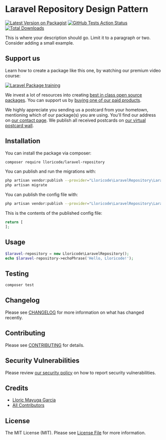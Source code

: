 # Laravel Repository Design Pattern

[![Latest Version on Packagist](https://img.shields.io/packagist/v/lloricode/laravel-repository.svg?style=flat-square)](https://packagist.org/packages/lloricode/laravel-repository)
[![GitHub Tests Action Status](https://img.shields.io/github/workflow/status/lloricode/laravel-repository/run-tests?label=tests)](https://github.com/lloricode/laravel-repository/actions?query=workflow%3Arun-tests+branch%3Amaster)
[![Total Downloads](https://img.shields.io/packagist/dt/lloricode/laravel-repository.svg?style=flat-square)](https://packagist.org/packages/lloricode/laravel-repository)


This is where your description should go. Limit it to a paragraph or two. Consider adding a small example.

## Support us

Learn how to create a package like this one, by watching our premium video course:

[![Laravel Package training](https://spatie.be/github/package-training.jpg)](https://laravelpackage.training)

We invest a lot of resources into creating [best in class open source packages](https://spatie.be/open-source). You can support us by [buying one of our paid products](https://spatie.be/open-source/support-us).

We highly appreciate you sending us a postcard from your hometown, mentioning which of our package(s) you are using. You'll find our address on [our contact page](https://spatie.be/about-us). We publish all received postcards on [our virtual postcard wall](https://spatie.be/open-source/postcards).

## Installation

You can install the package via composer:

```bash
composer require lloricode/laravel-repository
```

You can publish and run the migrations with:

```bash
php artisan vendor:publish --provider="Lloricode\LaravelRepository\LaravelRepositoryServiceProvider" --tag="migrations"
php artisan migrate
```

You can publish the config file with:
```bash
php artisan vendor:publish --provider="Lloricode\LaravelRepository\LaravelRepositoryServiceProvider" --tag="config"
```

This is the contents of the published config file:

```php
return [
];
```

## Usage

``` php
$laravel-repository = new Lloricode\LaravelRepository();
echo $laravel-repository->echoPhrase('Hello, Lloricode!');
```

## Testing

``` bash
composer test
```

## Changelog

Please see [CHANGELOG](CHANGELOG.md) for more information on what has changed recently.

## Contributing

Please see [CONTRIBUTING](.github/CONTRIBUTING.md) for details.

## Security Vulnerabilities

Please review [our security policy](../../security/policy) on how to report security vulnerabilities.

## Credits

- [Lloric Mayuga Garcia](https://github.com/lloricode)
- [All Contributors](../../contributors)

## License

The MIT License (MIT). Please see [License File](LICENSE.md) for more information.
